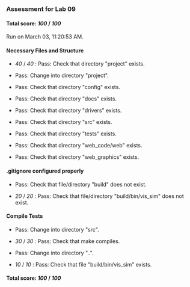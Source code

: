 ### Assessment for Lab 09

#### Total score: _100_ / _100_

Run on March 03, 11:20:53 AM.


#### Necessary Files and Structure

+  _40_ / _40_ : Pass: Check that directory "project" exists.

+ Pass: Change into directory "project".

+ Pass: Check that directory "config" exists.

+ Pass: Check that directory "docs" exists.

+ Pass: Check that directory "drivers" exists.

+ Pass: Check that directory "src" exists.

+ Pass: Check that directory "tests" exists.

+ Pass: Check that directory "web_code/web" exists.

+ Pass: Check that directory "web_graphics" exists.


#### .gitignore configured properly

+ Pass: Check that file/directory "build" does not exist.

+  _20_ / _20_ : Pass: Check that file/directory "build/bin/vis_sim" does not exist.


#### Compile Tests

+ Pass: Change into directory "src".

+  _30_ / _30_ : Pass: Check that make compiles.



+ Pass: Change into directory "..".

+  _10_ / _10_ : Pass: Check that file "build/bin/vis_sim" exists.

#### Total score: _100_ / _100_

